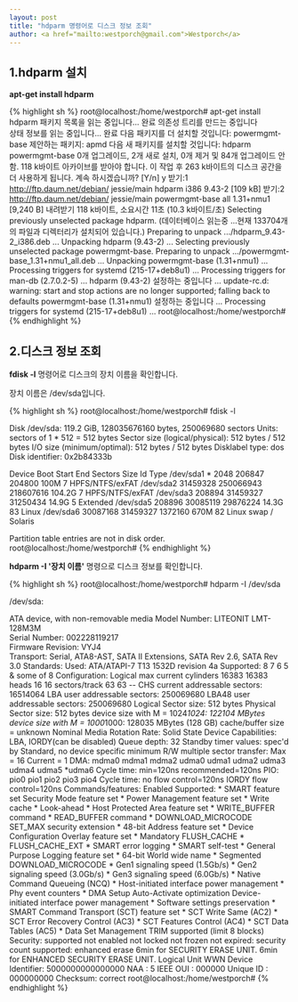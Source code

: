 ```yaml
---                               
layout: post
title: "hdparm 명령어로 디스크 정보 조회" 
author: <a href="mailto:westporch@gmail.com">Westporch</a>
---
```


1.hdparm 설치
-------------

**apt-get install hdparm**

{% highlight sh %}
root@localhost:/home/westporch# apt-get install hdparm
패키지 목록을 읽는 중입니다... 완료
의존성 트리를 만드는 중입니다       
상태 정보를 읽는 중입니다... 완료
다음 패키지를 더 설치할 것입니다:
  powermgmt-base
제안하는 패키지:
  apmd
다음 새 패키지를 설치할 것입니다:
  hdparm powermgmt-base
0개 업그레이드, 2개 새로 설치, 0개 제거 및 84개 업그레이드 안 함.
118 k바이트 아카이브를 받아야 합니다.
이 작업 후 263 k바이트의 디스크 공간을 더 사용하게 됩니다.
계속 하시겠습니까? [Y/n] y
받기:1 http://ftp.daum.net/debian/ jessie/main hdparm i386 9.43-2 [109 kB]
받기:2 http://ftp.daum.net/debian/ jessie/main powermgmt-base all 1.31+nmu1 [9,240 B]
내려받기 118 k바이트, 소요시간 11초 (10.3 k바이트/초)
Selecting previously unselected package hdparm.
(데이터베이스 읽는중 ...현재 133704개의 파일과 디렉터리가 설치되어 있습니다.)
Preparing to unpack .../hdparm_9.43-2_i386.deb ...
Unpacking hdparm (9.43-2) ...
Selecting previously unselected package powermgmt-base.
Preparing to unpack .../powermgmt-base_1.31+nmu1_all.deb ...
Unpacking powermgmt-base (1.31+nmu1) ...
Processing triggers for systemd (215-17+deb8u1) ...
Processing triggers for man-db (2.7.0.2-5) ...
hdparm (9.43-2) 설정하는 중입니다 ...
update-rc.d: warning: start and stop actions are no longer supported; falling back to defaults
powermgmt-base (1.31+nmu1) 설정하는 중입니다 ...
Processing triggers for systemd (215-17+deb8u1) ...
root@localhost:/home/westporch# 
{% endhighlight %}


2.디스크 정보 조회
-------------------

**fdisk -l** 명령어로 디스크의 장치 이름을 확인합니다.

장치 이름은 /dev/sda입니다.

{% highlight sh %}
root@localhost:/home/westporch# fdisk -l

Disk /dev/sda: 119.2 GiB, 128035676160 bytes, 250069680 sectors
Units: sectors of 1 * 512 = 512 bytes
Sector size (logical/physical): 512 bytes / 512 bytes
I/O size (minimum/optimal): 512 bytes / 512 bytes
Disklabel type: dos
Disk identifier: 0x2b84333b

Device     Boot    Start       End   Sectors   Size Id Type
/dev/sda1  *        2048    206847    204800   100M  7 HPFS/NTFS/exFAT
/dev/sda2       31459328 250066943 218607616 104.2G  7 HPFS/NTFS/exFAT
/dev/sda3         208894  31459327  31250434  14.9G  5 Extended
/dev/sda5         208896  30085119  29876224  14.3G 83 Linux
/dev/sda6       30087168  31459327   1372160   670M 82 Linux swap / Solaris

Partition table entries are not in disk order.
root@localhost:/home/westporch# 
{% endhighlight %}

**hdparm -I '장치 이름'** 명령으로 디스크 정보를 확인합니다.

{% highlight sh %}
root@localhost:/home/westporch# hdparm -I /dev/sda

/dev/sda:

ATA device, with non-removable media
        Model Number:       LITEONIT LMT-128M3M                     
        Serial Number:      002228119217        
        Firmware Revision:  VYJ4    
        Transport:          Serial, ATA8-AST, SATA II Extensions, SATA Rev 2.6, SATA Rev 3.0
Standards:
        Used: ATA/ATAPI-7 T13 1532D revision 4a 
        Supported: 8 7 6 5 & some of 8
Configuration:
        Logical         max     current
        cylinders       16383   16383
        heads           16      16
        sectors/track   63      63
        --
        CHS current addressable sectors:   16514064
        LBA    user addressable sectors:  250069680
        LBA48  user addressable sectors:  250069680
        Logical  Sector size:                   512 bytes
        Physical Sector size:                   512 bytes
        device size with M = 1024*1024:      122104 MBytes
        device size with M = 1000*1000:      128035 MBytes (128 GB)
        cache/buffer size  = unknown
        Nominal Media Rotation Rate: Solid State Device
Capabilities:
        LBA, IORDY(can be disabled)
        Queue depth: 32
        Standby timer values: spec'd by Standard, no device specific minimum
        R/W multiple sector transfer: Max = 16  Current = 1
        DMA: mdma0 mdma1 mdma2 udma0 udma1 udma2 udma3 udma4 udma5 *udma6 
             Cycle time: min=120ns recommended=120ns
        PIO: pio0 pio1 pio2 pio3 pio4 
             Cycle time: no flow control=120ns  IORDY flow control=120ns
Commands/features:
        Enabled Supported:
           *    SMART feature set
                Security Mode feature set
           *    Power Management feature set
           *    Write cache
           *    Look-ahead
           *    Host Protected Area feature set
           *    WRITE_BUFFER command
           *    READ_BUFFER command
           *    DOWNLOAD_MICROCODE
                SET_MAX security extension
           *    48-bit Address feature set
           *    Device Configuration Overlay feature set
           *    Mandatory FLUSH_CACHE
           *    FLUSH_CACHE_EXT
           *    SMART error logging
           *    SMART self-test
           *    General Purpose Logging feature set
           *    64-bit World wide name
           *    Segmented DOWNLOAD_MICROCODE
           *    Gen1 signaling speed (1.5Gb/s)
           *    Gen2 signaling speed (3.0Gb/s)
           *    Gen3 signaling speed (6.0Gb/s)
           *    Native Command Queueing (NCQ)
           *    Host-initiated interface power management
           *    Phy event counters
           *    DMA Setup Auto-Activate optimization
                Device-initiated interface power management
           *    Software settings preservation
           *    SMART Command Transport (SCT) feature set
           *    SCT Write Same (AC2)
           *    SCT Error Recovery Control (AC3)
           *    SCT Features Control (AC4)
           *    SCT Data Tables (AC5)
           *    Data Set Management TRIM supported (limit 8 blocks)
Security: 
                supported
        not     enabled
        not     locked
        not     frozen
        not     expired: security count
                supported: enhanced erase
        6min for SECURITY ERASE UNIT. 6min for ENHANCED SECURITY ERASE UNIT. 
Logical Unit WWN Device Identifier: 5000000000000000
        NAA             : 5
        IEEE OUI        : 000000
        Unique ID       : 000000000
Checksum: correct
root@localhost:/home/westporch#
{% endhighlight %}
